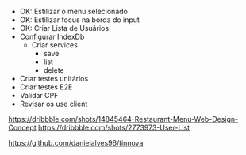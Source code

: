 - OK: Estilizar o menu selecionado
- OK: Estilizar focus na borda do input
- OK: Criar Lista de Usuários
- Configurar IndexDb
  - Criar services
    - save
    - list
    - delete
- Criar testes unitários
- Criar testes E2E
- Validar CPF
- Revisar os use client


https://dribbble.com/shots/14845464-Restaurant-Menu-Web-Design-Concept
https://dribbble.com/shots/2773973-User-List


https://github.com/danielalves96/tinnova